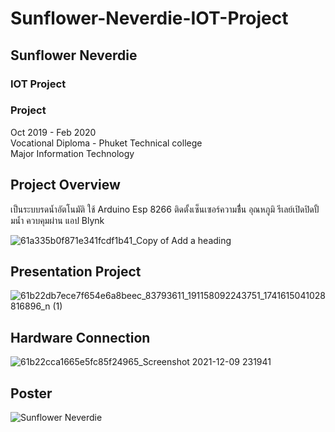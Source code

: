 # Sunflower-Neverdie-IOT-Project
## Sunflower Neverdie
### IOT Project
### Project
Oct 2019 - Feb 2020 <br>
Vocational Diploma - Phuket Technical college  <br>
Major Information Technology  

## Project Overview
เป็นระบบรดน้ำอัตโนมัติ ใช้ Arduino Esp 8266 ติดตั้งเซ็นเซอร์ความชื่้น อุณหภูมิ
รีเลย์เปิดปิดปั้มน้ำ ควบคุมผ่าน แอป Blynk



![61a335b0f871e341fcdf1b41_Copy of Add a heading](https://github.com/DreaMxickZ/Sunflower-Neverdie-IOT-Project/assets/53443605/5fd757be-4b41-4b01-82a9-d8a74fa3c7a3)



## Presentation Project 
![61b22db7ece7f654e6a8beec_83793611_191158092243751_1741615041028816896_n (1)](https://github.com/DreaMxickZ/Sunflower-Neverdie-IOT-Project/assets/53443605/c95e5ae1-18d8-439f-ade5-3326c0e8bcc1)



## Hardware Connection
![61b22cca1665e5fc85f24965_Screenshot 2021-12-09 231941](https://github.com/DreaMxickZ/Sunflower-Neverdie-IOT-Project/assets/53443605/7c7b0b0c-67ec-4ed8-8eb4-17cabbe616ba)


## Poster 
![Sunflower Neverdie](https://github.com/DreaMxickZ/Sunflower-Neverdie-IOT-Project/assets/53443605/c591f855-230d-47d5-b331-3a6a25e7f7de)



